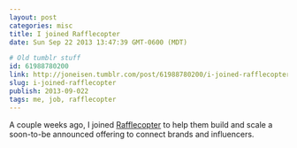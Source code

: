 ```yaml
---
layout: post
categories: misc
title: I joined Rafflecopter
date: Sun Sep 22 2013 13:47:39 GMT-0600 (MDT)

# Old tumblr stuff
id: 61988780200
link: http://joneisen.tumblr.com/post/61988780200/i-joined-rafflecopter
slug: i-joined-rafflecopter
publish: 2013-09-022
tags: me, job, rafflecopter
---
```



A couple weeks ago, I joined [Rafflecopter](http://rafflecopter.com) to help them build and scale a soon-to-be announced offering to connect brands and influencers.

